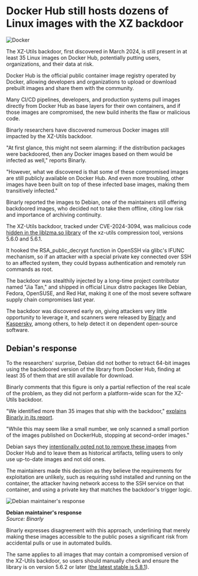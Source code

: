 # Docker Hub still hosts dozens of Linux images with the XZ backdoor

![Docker](https://www.bleepstatic.com/content/hl-images/2022/04/21/Docker__headpic.jpg)

The XZ-Utils backdoor, first discovered in March 2024, is still present in at least 35 Linux images on Docker Hub, potentially putting users, organizations, and their data at risk.

Docker Hub is the official public container image registry operated by Docker, allowing developers and organizations to upload or download prebuilt images and share them with the community.

Many CI/CD pipelines, developers, and production systems pull images directly from Docker Hub as base layers for their own containers, and if those images are compromised, the new build inherits the flaw or malicious code.

Binarly researchers have discovered numerous Docker images still impacted by the XZ-Utils backdoor.

"At first glance, this might not seem alarming: if the distribution packages were backdoored, then any Docker images based on them would be infected as well," reports Binarly.

"However, what we discovered is that some of these compromised images are still publicly available on Docker Hub. And even more troubling, other images have been built on top of these infected base images, making them transitively infected."

Binarly reported the images to Debian, one of the maintainers still offering backdoored images, who decided not to take them offline, citing low risk and importance of archiving continuity.

The XZ-Utils backdoor, tracked under CVE-2024-3094, was malicious code [hidden in the liblzma.so library](https://www.bleepingcomputer.com/news/security/red-hat-warns-of-backdoor-in-xz-tools-used-by-most-linux-distros/) of the xz-utils compression tool, versions 5.6.0 and 5.6.1.

It hooked the RSA_public_decrypt function in OpenSSH via glibc's IFUNC mechanism, so if an attacker with a special private key connected over SSH to an affected system, they could bypass authentication and remotely run commands as root.

The backdoor was stealthily injected by a long-time project contributor named "Jia Tan," and shipped in official Linux distro packages like Debian, Fedora, OpenSUSE, and Red Hat, making it one of the most severe software supply chain compromises last year.

The backdoor was discovered early on, giving attackers very little opportunity to leverage it, and scanners were released by [Binarly](https://www.bleepingcomputer.com/news/security/new-xz-backdoor-scanner-detects-implant-in-any-linux-binary/) and [Kaspersky](https://www.bleepingcomputer.com/news/software/kaspersky-releases-free-tool-that-scans-linux-for-known-threats/), among others, to help detect it on dependent open-source software.

## Debian's response

To the researchers' surprise, Debian did not bother to retract 64-bit images using the backdoored version of the library from Docker Hub, finding at least 35 of them that are still available for download.

Binarly comments that this figure is only a partial reflection of the real scale of the problem, as they did not perform a platform-wide scan for the XZ-Utils backdoor.

"We identified more than 35 images that ship with the backdoor," [explains Binarly in its report](https://www.binarly.io/blog/persistent-risk-xz-utils-backdoor-still-lurking-in-docker-images).

"While this may seem like a small number, we only scanned a small portion of the images published on DockerHub, stopping at second-order images."

Debian says they [intentionally opted not to remove these images](https://github.com/debuerreotype/docker-debian-artifacts/issues/246) from Docker Hub and to leave them as historical artifacts, telling users to only use up-to-date images and not old ones.

The maintainers made this decision as they believe the requirements for exploitation are unlikely, such as requiring sshd installed and running on the container, the attacker having network access to the SSH service on that container, and using a private key that matches the backdoor's trigger logic.

![Debian maintainer's response](https://www.bleepstatic.com/images/news/u/1220909/2025/August/report.jpg)

**Debian maintainer's response**  
_Source: Binarly_

Binarly expresses disagreement with this approach, underlining that merely making these images accessible to the public poses a significant risk from accidental pulls or use in automated builds.

The same applies to all images that may contain a compromised version of the XZ-Utils backdoor, so users should manually check and ensure the library is on version 5.6.2 or later ([the latest stable is 5.8.1](https://github.com/tukaani-project/xz/releases)).